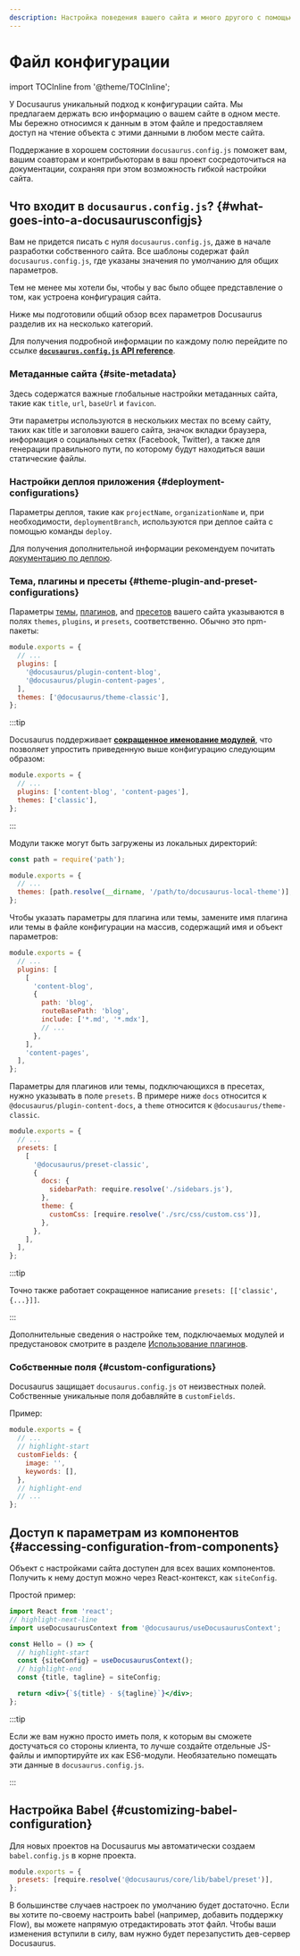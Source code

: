 ```yaml
---
description: Настройка поведения вашего сайта и много другого с помощью docusaurus.config.js.
---
```


# Файл конфигурации

import TOCInline from '@theme/TOCInline';

У Docusaurus уникальный подход к конфигурации сайта. Мы предлагаем держать всю информацию о вашем сайте в одном месте. Мы бережно относимся к данным в этом файле и предоставляем доступ на чтение объекта с этими данными в любом месте сайта.

Поддержание в хорошем состоянии `docusaurus.config.js` поможет вам, вашим соавторам и контрибьюторам в ваш проект сосредоточиться на документации, сохраняя при этом возможность гибкой настройки сайта.

## Что входит в `docusaurus.config.js`? {#what-goes-into-a-docusaurusconfigjs}

Вам не придется писать с нуля `docusaurus.config.js`, даже в начале разработки собственного сайта. Все шаблоны содержат файл `docusaurus.config.js`, где указаны значения по умолчанию для общих параметров.

Тем не менее мы хотели бы, чтобы у вас было общее представление о том, как устроена конфигурация сайта.

Ниже мы подготовили общий обзор всех параметров Docusaurus разделив их на несколько категорий.

<TOCInline toc={toc} minHeadingLevel={3} maxHeadingLevel={3} />

Для получения подробной информации по каждому полю перейдите по ссылке [**`docusaurus.config.js` API reference**](api/docusaurus.config.js.md).

### Метаданные сайта {#site-metadata}

Здесь содержатся важные глобальные настройки метаданных сайта, такие как `title`, `url`, `baseUrl` и `favicon`.

Эти параметры используются в нескольких местах по всему сайту, таких как title и заголовки вашего сайта, значок вкладки браузера, информация о социальных сетях (Facebook, Twitter), а также для генерации правильного пути, по которому будут находиться ваши статические файлы.

### Настройки деплоя приложения {#deployment-configurations}

Параметры деплоя, такие как `projectName`, `organizationName` и, при необходимости, `deploymentBranch`, используются при деплое сайта с помощью команды `deploy`.

Для получения дополнительной информации рекомендуем почитать [документацию по деплою](deployment.mdx).

### Тема, плагины и пресеты {#theme-plugin-and-preset-configurations}

Параметры [темы](./using-plugins.md#using-themes), [плагинов](./using-plugins.md), and [пресетов](./using-plugins.md#using-presets) вашего сайта указываются в полях `themes`, `plugins`, и `presets`, соответственно. Обычно это npm-пакеты:

```js title="docusaurus.config.js"
module.exports = {
  // ...
  plugins: [
    '@docusaurus/plugin-content-blog',
    '@docusaurus/plugin-content-pages',
  ],
  themes: ['@docusaurus/theme-classic'],
};
```

:::tip

Docusaurus поддерживает [**сокращенное именование модулей**](./using-plugins.md#module-shorthands), что позволяет упростить приведенную выше конфигурацию следующим образом:

```js title="docusaurus.config.js"
module.exports = {
  // ...
  plugins: ['content-blog', 'content-pages'],
  themes: ['classic'],
};
```

:::

Модули также могут быть загружены из локальных директорий:

```js title="docusaurus.config.js"
const path = require('path');

module.exports = {
  // ...
  themes: [path.resolve(__dirname, '/path/to/docusaurus-local-theme')],
};
```

Чтобы указать параметры для плагина или темы, замените имя плагина или темы в файле конфигурации на массив, содержащий имя и объект параметров:

```js title="docusaurus.config.js"
module.exports = {
  // ...
  plugins: [
    [
      'content-blog',
      {
        path: 'blog',
        routeBasePath: 'blog',
        include: ['*.md', '*.mdx'],
        // ...
      },
    ],
    'content-pages',
  ],
};
```

Параметры для плагинов или темы, подключающихся в пресетах, нужно указывать в поле `presets`. В примере ниже `docs` относится к `@docusaurus/plugin-content-docs`, а `theme` относится к `@docusaurus/theme-classic`.

```js title="docusaurus.config.js"
module.exports = {
  // ...
  presets: [
    [
      '@docusaurus/preset-classic',
      {
        docs: {
          sidebarPath: require.resolve('./sidebars.js'),
        },
        theme: {
          customCss: [require.resolve('./src/css/custom.css')],
        },
      },
    ],
  ],
};
```

:::tip

Точно также работает сокращенное написание `presets: [['classic', {...}]]`.

:::

Дополнительные сведения о настройке тем, подключаемых модулей и предустановок смотрите в разделе [Использование плагинов](./using-plugins.md).

### Собственные поля {#custom-configurations}

Docusaurus защищает `docusaurus.config.js` от неизвестных полей. Собственные уникальные поля добавляйте в `customFields`.

Пример:

```js title="docusaurus.config.js"
module.exports = {
  // ...
  // highlight-start
  customFields: {
    image: '',
    keywords: [],
  },
  // highlight-end
  // ...
};
```

## Доступ к параметрам из компонентов {#accessing-configuration-from-components}

Объект с настройками сайта доступен для всех ваших компонентов. Получить к нему доступ можно через React-контекст, как `siteConfig`.

Простой пример:

```jsx
import React from 'react';
// highlight-next-line
import useDocusaurusContext from '@docusaurus/useDocusaurusContext';

const Hello = () => {
  // highlight-start
  const {siteConfig} = useDocusaurusContext();
  // highlight-end
  const {title, tagline} = siteConfig;

  return <div>{`${title} · ${tagline}`}</div>;
};
```

:::tip

Если же вам нужно просто иметь поля, к которым вы сможете достучаться со стороны клиента, то лучше создайте отдельные JS-файлы и импортируйте их как ES6-модули. Необязательно помещать эти данные в `docusaurus.config.js`.

:::

## Настройка Babel {#customizing-babel-configuration}

Для новых проектов на Docusaurus мы автоматически создаем `babel.config.js` в корне проекта.

```js title="babel.config.js"
module.exports = {
  presets: [require.resolve('@docusaurus/core/lib/babel/preset')],
};
```

В большинстве случаев настроек по умолчанию будет достаточно. Если вы хотите по-своему настроить babel (например, добавить поддержку Flow), вы можете напрямую отредактировать этот файл. Чтобы ваши изменения вступили в силу, вам нужно будет перезапустить дев-сервер Docusaurus.
